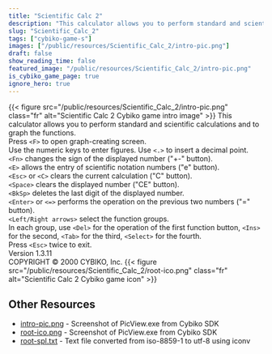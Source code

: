 ```yaml
---
title: "Scientific Calc 2"
description: "This calculator allows you to perform standard and scientific calculations and to graph the functions. Press `<F>`  to open graph-creating screen. Use the numeric keys to enter figures. Use `<.>`  to insert a decimal point. `<Fn>`  changes the sign of the displayed number (\"+-..."
slug: "Scientific_Calc_2"
tags: ["cybiko-game-s"]
images: ["/public/resources/Scientific_Calc_2/intro-pic.png"]
draft: false
show_reading_time: false
featured_image: "/public/resources/Scientific_Calc_2/intro-pic.png"
is_cybiko_game_page: true
ignore_hero: true
---
```

{{< figure src="/public/resources/Scientific_Calc_2/intro-pic.png" class="fr" alt="Scientific Calc 2 Cybiko game intro image" >}}
This calculator allows you to perform standard and scientific calculations and to graph the functions. \
Press `<F>`  to open graph-creating screen. \
Use the numeric keys to enter figures. Use `<.>`  to insert a decimal point. \
`<Fn>`  changes the sign of the displayed number ("+-" button). \
`<E>`  allows the entry of scientific notation numbers ("e" button). \
`<Esc>`  or `<C>`  clears the current calculation ("C" button).  \
`<Space>`  clears the displayed number ("CE" button).  \
`<BkSp>`  deletes the last digit of the displayed number.  \
`<Enter>`  or `<=>`  performs the operation on the previous two numbers ("=" button).  \
`<Left/Right arrows>`  select the function groups. \
In each group, use `<Del>`  for the operation of the first function button, `<Ins>`  for the second, `<Tab>`  for the third, `<Select>`  for the fourth. \
Press `<Esc>`  twice to exit. \
Version 1.3.11 \
COPYRIGHT © 2000 CYBIKO, Inc. {{< figure src="/public/resources/Scientific_Calc_2/root-ico.png" class="fr" alt="Scientific Calc 2 Cybiko game icon" >}}

## Other Resources
* [intro-pic.png](/public/resources/Scientific_Calc_2/intro-pic.png) - Screenshot of PicView.exe from Cybiko SDK
* [root-ico.png](/public/resources/Scientific_Calc_2/root-ico.png) - Screenshot of PicView.exe from Cybiko SDK
* [root-spl.txt](/public/resources/Scientific_Calc_2/root-spl.txt) - Text file converted from iso-8859-1 to utf-8 using iconv
